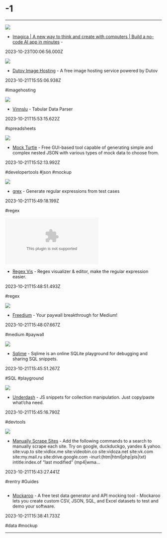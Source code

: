 # -1

---

![](https://rdl.ink/render/https%3A%2F%2Fcreate.imagica.ai%2Ffot%23%2Feditor)

- [Imagica | A new way to think and create with computers | Build a no-code AI app in minutes](https://create.imagica.ai/fot#/editor) - 

2023-10-23T00:06:56.000Z



![](https://dutov.org/content/images/system/default/home_cover.jpg)

- [Dutov Image Hosting](https://dutov.org) - A free image hosting service powered by Dutov

2023-10-21T15:55:06.938Z

#imagehosting

![](https://rdl.ink/render/https%3A%2F%2Fmaltsev.github.io%2Fvinnslu)

- [Vinnslu](https://maltsev.github.io/vinnslu) - Tabular Data Parser

2023-10-21T15:53:15.622Z

#spreadsheets

![](https://rdl.ink/render/https%3A%2F%2Fmockturtle.net)

- [Mock Turtle](https://mockturtle.net) - Free GUI-based tool capable of generating simple and complex nested JSON with various types of mock data to choose from.

2023-10-21T15:52:13.992Z

#developertools #json #mockup

![](https://rdl.ink/render/https%3A%2F%2Fpemistahl.github.io%2Fgrex-js)

- [grex](https://pemistahl.github.io/grex-js) - Generate regular expressions from test cases

2023-10-21T15:49:18.199Z

#regex

![](https://rdl.ink/render/https%3A%2F%2Fregex-vis.com)

- [Regex Vis](https://regex-vis.com) - Regex visualizer & editor, make the regular expression easier.

2023-10-21T15:48:51.493Z

#regex

![](https://rdl.ink/render/https%3A%2F%2Ffreedium.cfd)

- [Freedium](https://freedium.cfd) - Your paywall breakthrough for Medium!

2023-10-21T15:48:07.667Z

#medium #paywall

![](https://sqlime.org/img/cover.png)

- [Sqlime](https://sqlime.org) - Sqlime is an online SQLite playground for debugging and sharing SQL snippets.

2023-10-21T15:45:51.267Z

#SQL #playground

![](https://surma.github.io/underdash/logo.png)

- [Underdash](https://surma.github.io/underdash) - JS snippets for collection manipulation. Just copy/paste what’cha need.

2023-10-21T15:45:16.790Z

#devtools

![](https://rentry.co/static/icons/512.png)

- [Manually Scrape Sites](https://rentry.co/uxw6u) - Add the following commands to a search to manually scrape each site. Try on google, duckduckgo, yandex & yahoo. site:vup.to site:vidlox.me site:videobin.co site:vidoza.net site:vk.com site:my.mail.ru site:drive.google.com -inurl:(htm|html|php|pls|txt) intitle:index.of “last modified” (mp4|wma...

2023-10-21T15:43:27.441Z

#rentry #Guides

![]()

- [Mockaroo](https://www.mockaroo.com) - A free test data generator and API mocking tool - Mockaroo lets you create custom CSV, JSON, SQL, and Excel datasets to test and demo your software.

2023-10-21T15:38:41.733Z

#data #mockup

---

